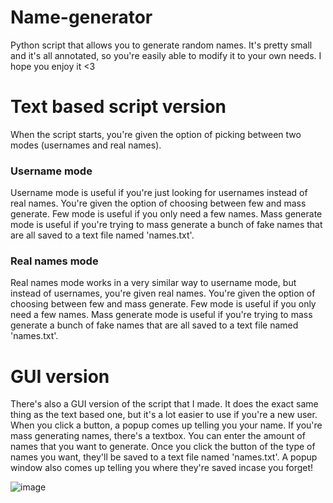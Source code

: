 # Name-generator
Python script that allows you to generate random names. It's pretty small and it's all annotated, so you're easily able to modify it to your own needs. I hope you enjoy it <3

# Text based script version
When the script starts, you're given the option of picking between two modes (usernames and real names).

### Username mode
Username mode is useful if you're just looking for usernames instead of real names. You're given the option of choosing between few and mass generate. Few mode is useful if you only need a few names. Mass generate mode is useful if you're trying to mass generate a bunch of fake names that are all saved to a text file named 'names.txt'.

### Real names mode
Real names mode works in a very similar way to username mode, but instead of usernames, you're given real names. You're given the option of choosing between few and mass generate. Few mode is useful if you only need a few names. Mass generate mode is useful if you're trying to mass generate a bunch of fake names that are all saved to a text file named 'names.txt'.

# GUI version

There's also a GUI version of the script that I made. It does the exact same thing as the text based one, but it's a lot easier to use if you're a new user. When you click a button, a popup comes up telling you your name. If you're mass generating names, there's a textbox. You can enter the amount of names that you want to generate. Once you click the button of the type of names you want, they'll be saved to a text file named 'names.txt'. A popup window also comes up telling you where they're saved incase you forget!

![image](https://cdn.discordapp.com/attachments/967634582507757588/975083448245055578/unknown.png)
